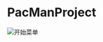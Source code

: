 # PacManProject
![开始菜单](https://github.com/NaughtyFishRei/PacManProject/blob/master/ScreenShots/1.mainmenu.PNG)
